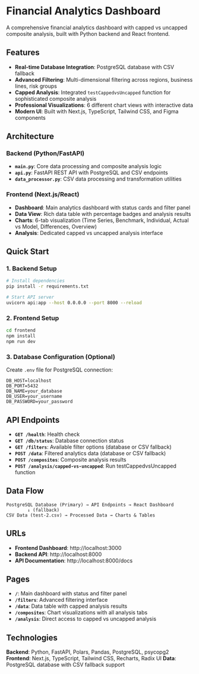 # Financial Analytics Dashboard

A comprehensive financial analytics dashboard with capped vs uncapped composite analysis, built with Python backend and React frontend.

## Features

- **Real-time Database Integration**: PostgreSQL database with CSV fallback
- **Advanced Filtering**: Multi-dimensional filtering across regions, business lines, risk groups
- **Capped Analysis**: Integrated `testCappedvsUncapped` function for sophisticated composite analysis
- **Professional Visualizations**: 6 different chart views with interactive data
- **Modern UI**: Built with Next.js, TypeScript, Tailwind CSS, and Figma components

## Architecture

### Backend (Python/FastAPI)
- **`main.py`**: Core data processing and composite analysis logic
- **`api.py`**: FastAPI REST API with PostgreSQL and CSV endpoints
- **`data_processor.py`**: CSV data processing and transformation utilities

### Frontend (Next.js/React)
- **Dashboard**: Main analytics dashboard with status cards and filter panel
- **Data View**: Rich data table with percentage badges and analysis results
- **Charts**: 6-tab visualization (Time Series, Benchmark, Individual, Actual vs Model, Differences, Overview)
- **Analysis**: Dedicated capped vs uncapped analysis interface

## Quick Start

### 1. Backend Setup
```bash
# Install dependencies
pip install -r requirements.txt

# Start API server
uvicorn api:app --host 0.0.0.0 --port 8000 --reload
```

### 2. Frontend Setup
```bash
cd frontend
npm install
npm run dev
```

### 3. Database Configuration (Optional)
Create `.env` file for PostgreSQL connection:
```env
DB_HOST=localhost
DB_PORT=5432
DB_NAME=your_database
DB_USER=your_username
DB_PASSWORD=your_password
```

## API Endpoints

- **`GET /health`**: Health check
- **`GET /db/status`**: Database connection status
- **`GET /filters`**: Available filter options (database or CSV fallback)
- **`POST /data`**: Filtered analytics data (database or CSV fallback)
- **`POST /composites`**: Composite analysis results
- **`POST /analysis/capped-vs-uncapped`**: Run testCappedvsUncapped function

## Data Flow

```
PostgreSQL Database (Primary) → API Endpoints → React Dashboard
        ↓ (fallback)
CSV Data (test-2.csv) → Processed Data → Charts & Tables
```

## URLs

- **Frontend Dashboard**: http://localhost:3000
- **Backend API**: http://localhost:8000
- **API Documentation**: http://localhost:8000/docs

## Pages

- **`/`**: Main dashboard with status and filter panel
- **`/filters`**: Advanced filtering interface
- **`/data`**: Data table with capped analysis results
- **`/composites`**: Chart visualizations with all analysis tabs
- **`/analysis`**: Direct access to capped vs uncapped analysis

## Technologies

**Backend**: Python, FastAPI, Polars, Pandas, PostgreSQL, psycopg2
**Frontend**: Next.js, TypeScript, Tailwind CSS, Recharts, Radix UI
**Data**: PostgreSQL database with CSV fallback support
